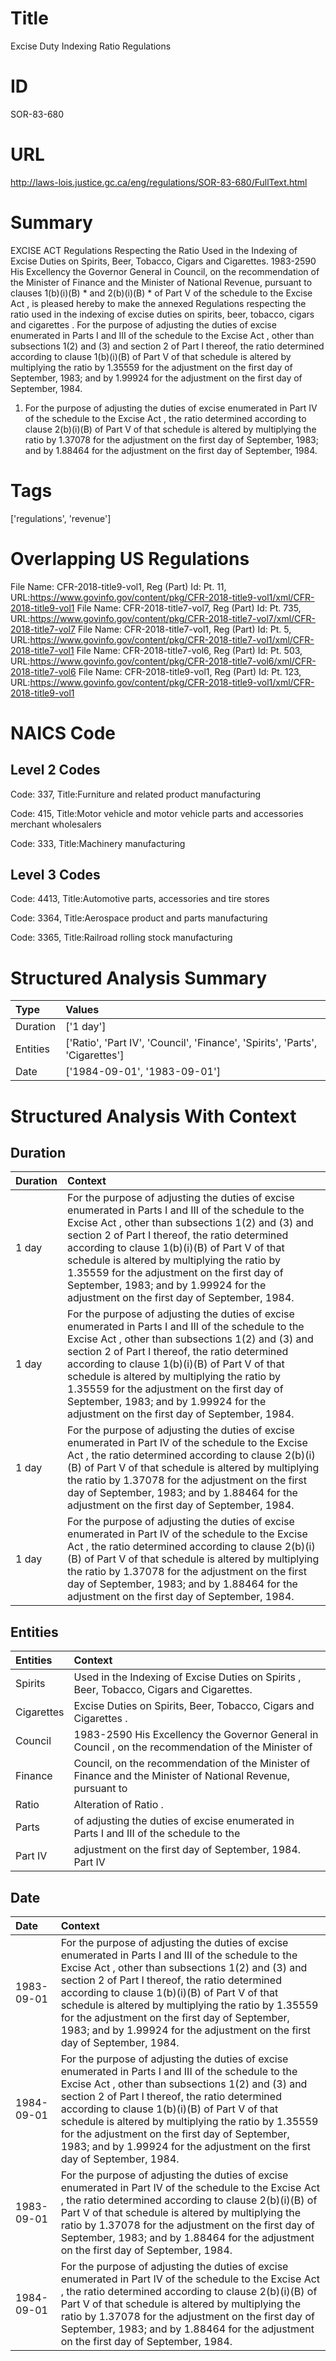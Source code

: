 # Title
Excise Duty Indexing Ratio Regulations


# ID
SOR-83-680

# URL
http://laws-lois.justice.gc.ca/eng/regulations/SOR-83-680/FullText.html


# Summary
EXCISE ACT Regulations Respecting the Ratio Used in the Indexing of Excise Duties on Spirits, Beer, Tobacco, Cigars and Cigarettes.
1983-2590 His Excellency the Governor General in Council, on the recommendation of the Minister of Finance and the Minister of National Revenue, pursuant to clauses 1(b)(i)(B) *  and 2(b)(i)(B) *  of Part V of the schedule to the  Excise Act , is pleased hereby to make the annexed  Regulations respecting the ratio used in the indexing of excise duties on spirits, beer, tobacco, cigars and cigarettes .
For the purpose of adjusting the duties of excise enumerated in Parts I and III of the schedule to the  Excise Act , other than subsections 1(2) and (3) and section 2 of Part I thereof, the ratio determined according to clause 1(b)(i)(B) of Part V of that schedule is altered by multiplying the ratio by 1.35559 for the adjustment on the first day of September, 1983; and by 1.99924 for the adjustment on the first day of September, 1984.
1. For the purpose of adjusting the duties of excise enumerated in Part IV of the schedule to the  Excise Act , the ratio determined according to clause 2(b)(i)(B) of Part V of that schedule is altered by multiplying the ratio by 1.37078 for the adjustment on the first day of September, 1983; and by 1.88464 for the adjustment on the first day of September, 1984.


# Tags
['regulations', 'revenue']


# Overlapping US Regulations
File Name: CFR-2018-title9-vol1, Reg (Part) Id: Pt. 11, URL:https://www.govinfo.gov/content/pkg/CFR-2018-title9-vol1/xml/CFR-2018-title9-vol1
File Name: CFR-2018-title7-vol7, Reg (Part) Id: Pt. 735, URL:https://www.govinfo.gov/content/pkg/CFR-2018-title7-vol7/xml/CFR-2018-title7-vol7
File Name: CFR-2018-title7-vol1, Reg (Part) Id: Pt. 5, URL:https://www.govinfo.gov/content/pkg/CFR-2018-title7-vol1/xml/CFR-2018-title7-vol1
File Name: CFR-2018-title7-vol6, Reg (Part) Id: Pt. 503, URL:https://www.govinfo.gov/content/pkg/CFR-2018-title7-vol6/xml/CFR-2018-title7-vol6
File Name: CFR-2018-title9-vol1, Reg (Part) Id: Pt. 123, URL:https://www.govinfo.gov/content/pkg/CFR-2018-title9-vol1/xml/CFR-2018-title9-vol1



# NAICS Code
## Level 2 Codes
Code: 337, Title:Furniture and related product manufacturing

Code: 415, Title:Motor vehicle and motor vehicle parts and accessories merchant wholesalers

Code: 333, Title:Machinery manufacturing




## Level 3 Codes
Code: 4413, Title:Automotive parts, accessories and tire stores

Code: 3364, Title:Aerospace product and parts manufacturing

Code: 3365, Title:Railroad rolling stock manufacturing







# Structured Analysis Summary
| Type     | Values                                                                       |
|:---------|:-----------------------------------------------------------------------------|
| Duration | ['1 day']                                                                    |
| Entities | ['Ratio', 'Part IV', 'Council', 'Finance', 'Spirits', 'Parts', 'Cigarettes'] |
| Date     | ['1984-09-01', '1983-09-01']                                                 |


# Structured Analysis With Context
 


## Duration
| Duration   | Context                                                                                                                                                                                                                                                                                                                                                                                                                                                |
|:-----------|:-------------------------------------------------------------------------------------------------------------------------------------------------------------------------------------------------------------------------------------------------------------------------------------------------------------------------------------------------------------------------------------------------------------------------------------------------------|
| 1 day      | For the purpose of adjusting the duties of excise enumerated in Parts I and III of the schedule to the  Excise Act , other than subsections 1(2) and (3) and section 2 of Part I thereof, the ratio determined according to clause 1(b)(i)(B) of Part V of that schedule is altered by multiplying the ratio by 1.35559 for the adjustment on the first day of September, 1983; and by 1.99924 for the adjustment on the first day of September, 1984. |
| 1 day      | For the purpose of adjusting the duties of excise enumerated in Parts I and III of the schedule to the  Excise Act , other than subsections 1(2) and (3) and section 2 of Part I thereof, the ratio determined according to clause 1(b)(i)(B) of Part V of that schedule is altered by multiplying the ratio by 1.35559 for the adjustment on the first day of September, 1983; and by 1.99924 for the adjustment on the first day of September, 1984. |
| 1 day      | For the purpose of adjusting the duties of excise enumerated in Part IV of the schedule to the  Excise Act , the ratio determined according to clause 2(b)(i)(B) of Part V of that schedule is altered by multiplying the ratio by 1.37078 for the adjustment on the first day of September, 1983; and by 1.88464 for the adjustment on the first day of September, 1984.                                                                              |
| 1 day      | For the purpose of adjusting the duties of excise enumerated in Part IV of the schedule to the  Excise Act , the ratio determined according to clause 2(b)(i)(B) of Part V of that schedule is altered by multiplying the ratio by 1.37078 for the adjustment on the first day of September, 1983; and by 1.88464 for the adjustment on the first day of September, 1984.                                                                              |


## Entities
| Entities   | Context                                                                                                     |
|:-----------|:------------------------------------------------------------------------------------------------------------|
| Spirits    | Used in the Indexing of Excise Duties on Spirits , Beer, Tobacco, Cigars and Cigarettes.                    |
| Cigarettes | Excise Duties on Spirits, Beer, Tobacco, Cigars and Cigarettes .                                            |
| Council    | 1983-2590 His Excellency the Governor General in  Council , on the recommendation of the Minister of        |
| Finance    | Council, on the recommendation of the Minister of Finance and the Minister of National Revenue, pursuant to |
| Ratio      | Alteration of  Ratio .                                                                                      |
| Parts      | of adjusting the duties of excise enumerated in Parts I and III of the schedule to the                      |
| Part IV    | adjustment on the first day of September, 1984. Part IV                                                     |


## Date
| Date       | Context                                                                                                                                                                                                                                                                                                                                                                                                                                                |
|:-----------|:-------------------------------------------------------------------------------------------------------------------------------------------------------------------------------------------------------------------------------------------------------------------------------------------------------------------------------------------------------------------------------------------------------------------------------------------------------|
| 1983-09-01 | For the purpose of adjusting the duties of excise enumerated in Parts I and III of the schedule to the  Excise Act , other than subsections 1(2) and (3) and section 2 of Part I thereof, the ratio determined according to clause 1(b)(i)(B) of Part V of that schedule is altered by multiplying the ratio by 1.35559 for the adjustment on the first day of September, 1983; and by 1.99924 for the adjustment on the first day of September, 1984. |
| 1984-09-01 | For the purpose of adjusting the duties of excise enumerated in Parts I and III of the schedule to the  Excise Act , other than subsections 1(2) and (3) and section 2 of Part I thereof, the ratio determined according to clause 1(b)(i)(B) of Part V of that schedule is altered by multiplying the ratio by 1.35559 for the adjustment on the first day of September, 1983; and by 1.99924 for the adjustment on the first day of September, 1984. |
| 1983-09-01 | For the purpose of adjusting the duties of excise enumerated in Part IV of the schedule to the  Excise Act , the ratio determined according to clause 2(b)(i)(B) of Part V of that schedule is altered by multiplying the ratio by 1.37078 for the adjustment on the first day of September, 1983; and by 1.88464 for the adjustment on the first day of September, 1984.                                                                              |
| 1984-09-01 | For the purpose of adjusting the duties of excise enumerated in Part IV of the schedule to the  Excise Act , the ratio determined according to clause 2(b)(i)(B) of Part V of that schedule is altered by multiplying the ratio by 1.37078 for the adjustment on the first day of September, 1983; and by 1.88464 for the adjustment on the first day of September, 1984.                                                                              |


